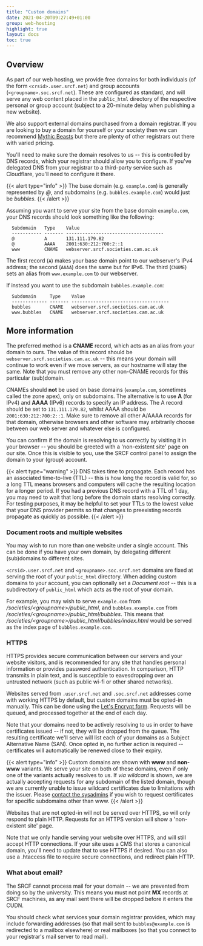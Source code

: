 ```yaml
---
title: "Custom domains"
date: 2021-04-20T09:27:49+01:00
group: web-hosting
highlight: true
layout: docs
toc: true
---
```


## Overview

As part of our web hosting, we provide free domains for both individuals
(of the form `<crsid>.user.srcf.net`) and group accounts
(`<groupname>.soc.srcf.net`). These are configured as standard, and will
serve any web content placed in the `public_html` directory of the
respective personal or group account (subject to a 20-minute delay when
publishing a new website).

We also support external domains purchased from a domain registrar. If
you are looking to buy a domain for yourself or your society then we can
recommend [Mythic
Beasts](https://www.mythic-beasts.com) but there are plenty of other registrars out there with varied pricing.

You'll need to make sure the domain resolves to us
-- this is controlled by DNS records, which your registrar should allow
you to configure. If you've delegated DNS from your registrar to a
third-party service such as Cloudflare, you'll need to configure it
there.

{{< alert type="info" >}}
The base domain (e.g. `example.com`) is generally represented by *@*,
and subdomains (e.g. `bubbles.example.com`) would just be *bubbles*.
{{< /alert >}}

Assuming you want to serve your site from the base domain `example.com`,
your DNS records should look something like the following:

```
  Subdomain   Type    Value
  ----------- ------- ------------------------------------
  @           A       131.111.179.82
  @           AAAA    2001:630:212:700:2::1
  www         CNAME   webserver.srcf.societies.cam.ac.uk
```

The first record (`A`) makes your base domain point to our webserver's
IPv4 address; the second (`AAAA`) does the same but for IPv6. The third
(`CNAME`) sets an alias from `www.example.com` to our webserver.

If instead you want to use the subdomain `bubbles.example.com`:

```
  Subdomain     Type    Value
  ------------- ------- ------------------------------------
  bubbles       CNAME   webserver.srcf.societies.cam.ac.uk
  www.bubbles   CNAME   webserver.srcf.societies.cam.ac.uk
```

## More information

The preferred method is a **CNAME** record, which acts as an alias from
your domain to ours. The value of this record should be
`webserver.srcf.societies.cam.ac.uk` -- this means your domain will
continue to work even if we move servers, as our hostname will stay the
same. Note that you must remove any other non-CNAME records for this
particular (sub)domain.

CNAMEs should **not** be used on base domains (`example.com`, sometimes
called the zone apex), only on subdomains. The alternative is to use
**A** (for IPv4) and **AAAA** (IPv6) records to specify an IP address.
The A record should be set to `131.111.179.82`, whilst AAAA should be
`2001:630:212:700:2::1`. Make sure to remove all other A/AAAA records
for that domain, otherwise browsers and other software may arbitrarily
choose between our web server and whatever else is configured.

You can confirm if the domain is resolving to us correctly by visiting
it in your browser -- you should be greeted with a 'non-existent
site' page on our site. Once this is visible to you, use the SRCF
control panel to assign the domain to your (group) account.

{{< alert type="warning" >}}
DNS takes time to propagate. Each record has an associated time-to-live
(TTL) -- this is how long the record is valid for, so a long TTL means
browsers and computers will cache the resulting location for a longer
period. If you had a previous DNS record with a TTL of 1 day, you may
need to wait that long before the domain starts resolving correctly. For
testing purposes, it may be helpful to set your TTLs to the lowest value
that your DNS provider permits so that changes to preexisting records
propagate as quickly as possible.
{{< /alert >}}

### Document roots and multiple websites

You may wish to run more than one website under a single account. This
can be done if you have your own domain, by delegating different
(sub)domains to different sites.

`<crsid>.user.srcf.net` and `<groupname>.soc.srcf.net` domains are fixed
at serving the root of your `public_html` directory. When adding custom
domains to your account, you can optionally set a *Document root* --
this is a subdirectory of `public_html` which acts as the root of your
domain.

For example, you may wish to serve `example.com` from
*/societies/\<groupname\>/public\_html*, and `bubbles.example.com` from
*/societies/\<groupname\>/public\_html/bubbles*. This means that
*/societies/\<groupname\>/public\_html/bubbles/index.html* would be
served as the index page of `bubbles.example.com`.

### HTTPS

HTTPS provides secure communication between our servers and your website
visitors, and is recommended for any site that handles personal
information or provides password authentication. In comparison, HTTP
transmits in plain text, and is susceptible to eavesdropping over an
untrusted network (such as public wi-fi or other shared networks).

Websites served from `.user.srcf.net` and `.soc.srcf.net` addresses come
with working HTTPS by default, but custom domains must be opted-in
manually. This can be done using the [Let's Encrypt
form](https://srcf-admin.soc.srcf.net/lets-encrypt/). Requests will be
queued, and processed together at the end of each day.

Note that your domains need to be actively resolving to us in order to
have certificates issued -- if not, they will be dropped from the
queue. The resulting certificate we'll serve will list each of your
domains as a Subject Alternative Name (SAN). Once opted in, no further
action is required -- certificates will automatically be renewed close
to their expiry.

{{< alert type="info" >}}
Custom domains are shown with **www** and **non-www** variants. We serve
your site on both of these domains, even if only one of the variants
actually resolves to us. If *via wildcard* is shown, we are actually
accepting requests for any subdomain of the listed domain, though we are
currently unable to issue wildcard certificates due to limitations with
the issuer. Please [contact the sysadmins](https://www.srcf.net/contact)
if you wish to request certificates for specific subdomains other than
www.
{{< /alert >}}

Websites that are not opted-in will not be served over HTTPS, so will
only respond to plain HTTP. Requests for an HTTPS version will show a
'non-existent site' page.

Note that we only handle serving your website over HTTPS, and will still
accept HTTP connections. If your site uses a CMS that stores a canonical
domain, you'll need to update that to use HTTPS if desired. You can
also use a .htaccess file to require secure connections, and redirect
plain HTTP.

### What about email?

The SRCF cannot process mail for your domain -- we are prevented from
doing so by the university. This means you must not point **MX** records
at SRCF machines, as any mail sent there will be dropped before it
enters the CUDN.

You should check what services your domain registrar provides, which may
include forwarding addresses (so that mail sent to `bubbles@example.com`
is redirected to a mailbox elsewhere) or real mailboxes (so that you
connect to your registrar's mail server to read mail).
